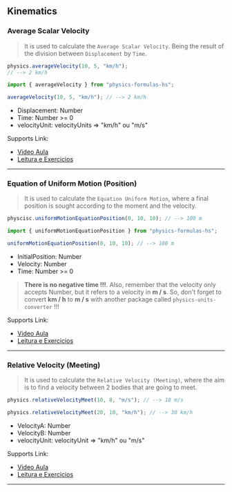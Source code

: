 ## Kinematics

### Average Scalar Velocity

>It is used to calculate the ```Average Scalar Velocity```. Being the result of the division between ```Displacement``` by ```Time```.

```javascript
physics.averageVelocity(10, 5, "km/h");
// --> 2 km/h
```

```ts
import { averageVelocity } from "physics-formulas-hs";

averageVelocity(10, 5, "km/h"); // --> 2 km/h
```

- Displacement: Number
- Time: Number >= 0
- velocityUnit: velocityUnits => "km/h" ou "m/s"
  
Supports Link:
- [Video Aula](https://www.youtube.com/watch?v=1y8x1ApGDFk&list=PLNfWNKz4iEr8U354-5tSQPaiaybFvrlAy&index=1)
- [Leitura e Exercicios](https://brasilescola.uol.com.br/fisica/velocidade-escalar-media.htm)

---

### Equation of Uniform Motion (Position)

>It is used to calculate the ```Equation Uniform Motion```, where a final position is sought according to the moment and the velocity.

```javascript
physcisc.uniformMotionEquationPosition(0, 10, 10); // --> 100 m
```

```ts
import { uniformMotionEquationPosition } from "physics-formulas-hs";

uniformMotionEquationPosition(0, 10, 10); // --> 100 m
```

- InitialPosition: Number 
- Velocity: Number
- Time: Number >= 0

>**There is no negative time !!!**. Also, remember that the velocity only accepts Number, but it refers to a velocity in **m / s**. So, don't forget to convert **km / h** to **m / s** with another package called ```physics-units-converter``` !!!

Supports Link:
- [Video Aula](https://www.youtube.com/watch?v=OBkdQSY-gFA&list=PLNfWNKz4iEr8VBHz7HsWO0zMszS7mp0V-&index=1)
- [Leitura e Exercicios](https://exercicios.brasilescola.uol.com.br/exercicios-fisica/exercicios-sobre-funcao-horaria-espaco.htm)

---

### Relative Velocity (Meeting)

>It is used to calculate the ```Relative Velocity ​​(Meeting)```, where the aim is to find a velocity between 2 bodies that are going to meet.

```javascript
physics.relativeVelocityMeet(10, 8, "m/s"); // --> 18 m/s

physics.relativeVelocityMeet(20, 10, "km/h"); // --> 30 km/h
```

- VelocityA: Number 
- VelocityB: Number
- velocityUnit: velocityUnit => "km/h" ou "m/s"

Supports Link:
- [Video Aula](https://www.youtube.com/watch?v=rkDl-p38-4Y&list=PLNfWNKz4iEr8VBHz7HsWO0zMszS7mp0V-&index=7)
- [Leitura e Exercicios](https://brasilescola.uol.com.br/fisica/velocidade-relativa.htm)

---
